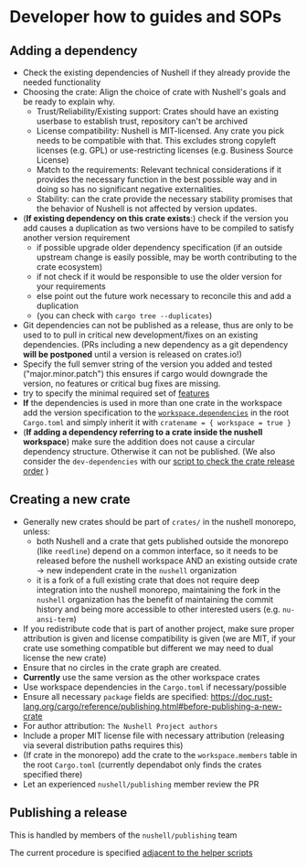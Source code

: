 # Developer how to guides and SOPs

## Adding a dependency

- Check the existing dependencies of Nushell if they already provide the needed functionality
- Choosing the crate: Align the choice of crate with Nushell's goals and be ready to explain why.
    - Trust/Reliability/Existing support: Crates should have an existing userbase to establish trust, repository can't be archived
    - License compatibility: Nushell is MIT-licensed. Any crate you pick needs to be compatible with that. This excludes strong copyleft licenses (e.g. GPL) or use-restricting licenses (e.g. Business Source License)
    - Match to the requirements: Relevant technical considerations if it provides the necessary function in the best possible way and in doing so has no significant negative externalities.
    - Stability: can the crate provide the necessary stability promises that the behavior of Nushell is not affected by version updates.
- (**If existing dependency on this crate exists**:) check if the version you add causes a duplication as two versions have to be compiled to satisfy another version requirement
    - if possible upgrade older dependency specification (if an outside upstream change is easily possible, may be worth contributing to the crate ecosystem)
    - if not check if it would be responsible to use the older version for your requirements
    - else point out the future work necessary to reconcile this and add a duplication
    - (you can check with `cargo tree --duplicates`)
- Git dependencies can not be published as a release, thus are only to be used to to pull in critical new development/fixes on an existing dependencies. (PRs including a new dependency as a git dependency **will be postponed** until a version is released on crates.io!)
- Specify the full semver string of the version you added and tested ("major.minor.patch") this ensures if cargo would downgrade the version, no features or critical bug fixes are missing.
- try to specify the minimal required set of [features](https://doc.rust-lang.org/cargo/reference/features.html)
- **If** the dependencies is used in more than one crate in the workspace add the version specification to the [`workspace.dependencies`](https://doc.rust-lang.org/cargo/reference/specifying-dependencies.html#inheriting-a-dependency-from-a-workspace) in the root `Cargo.toml` and simply inherit it with `cratename = { workspace = true }`
- (**If adding a dependency referring to a crate inside the nushell workspace**) make sure the addition does not cause a circular dependency structure. Otherwise it can not be published. (We also consider the `dev-dependencies` with our [script to check the crate release order](https://github.com/nushell/nu_scripts/blame/main/make_release/nu_deps.nu) )


## Creating a new crate

- Generally new crates should be part of `crates/` in the nushell monorepo, unless:
    - both Nushell and a crate that gets published outside the monorepo (like `reedline`) depend on a common interface, so it needs to be released before the nushell workspace AND an existing outside crate -> new independent crate in the `nushell` organization
    - it is a fork of a full existing crate that does not require deep integration into the nushell monorepo, maintaining the fork in the `nushell` organization has the benefit of maintaining the commit history and being more accessible to other interested users (e.g. `nu-ansi-term`)
- If you redistribute code that is part of another project, make sure proper attribution is given and license compatibility is given (we are MIT, if your crate use something compatible but different we may need to dual license the new crate)
- Ensure that no circles in the crate graph are created.
- **Currently** use the same version as the other workspace crates
- Use workspace dependencies in the `Cargo.toml` if necessary/possible
- Ensure all necessary `package` fields are specified: https://doc.rust-lang.org/cargo/reference/publishing.html#before-publishing-a-new-crate
- For author attribution: `The Nushell Project authors`
- Include a proper MIT license file with necessary attribution (releasing via several distribution paths requires this)
- (If crate in the monorepo) add the crate to the `workspace.members` table in the root `Cargo.toml` (currently dependabot only finds the crates specified there)
- Let an experienced `nushell/publishing` member review the PR

## Publishing a release

This is handled by members of the `nushell/publishing` team

The current procedure is specified [adjacent to the helper scripts](https://github.com/nushell/nu_scripts/tree/main/make_release)
